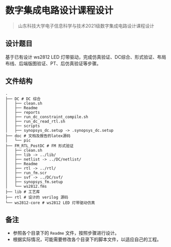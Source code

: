 # 数字集成电路设计课程设计
> 山东科技大学电子信息科学与技术2021级数字集成电路设计课程设计

## 设计题目
基于已有设计 ws2812 LED 灯带驱动，完成仿真验证、DC综合、形式验证、布局布线、后端版图验证、PT、后仿真验证等步骤。

## 文件结构
```
.
├── DC # DC 综合
│   ├── clean.sh
│   ├── Readme
│   ├── reports
│   ├── run_dc_constraint_compile.sh
│   ├── run_dc_read_rtl.sh
│   ├── scripts
│   ├── synopsys_dc.setup -> .synopsys_dc.setup
├── doc # 文档及报告的latex源码
│   └── pic
├── FM_RTL_PostDC # FM 形式验证
│   ├── clean.sh
│   ├── lib -> ../lib/
│   ├── netlist -> ../DC/netlist/
│   ├── Readme
│   ├── rtl -> ../rtl/
│   ├── run_fm.scr
│   ├── svf -> ../DC/svf/
│   ├── synopsys_fm.setup
│   └── ws2812.fms
├── lib # 工艺库
├── rtl # 设计的 verilog 源码
└── ws2812-core # ws2812 LED 灯带驱动仿真
```

## 备注
- 参照各个目录下的 `Readme` 文件，按照步骤进行设计。
- 根据实际情况，可能需要修改各个目录下的脚本文件，以适应自己的工程。

